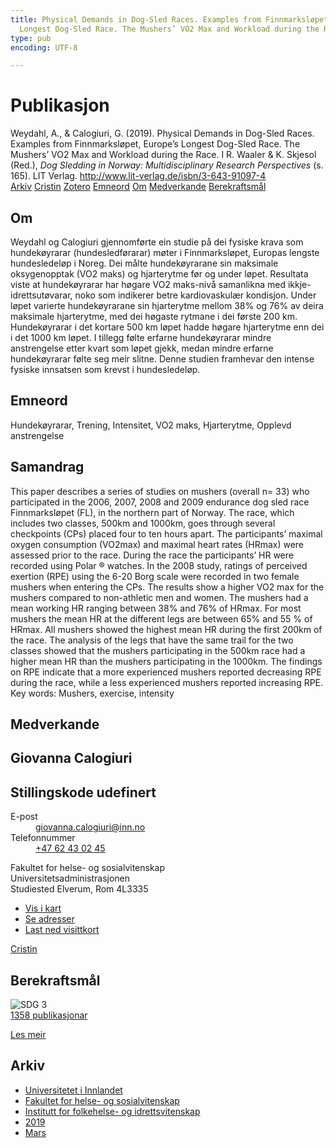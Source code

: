 ```yaml
---
title: Physical Demands in Dog-Sled Races. Examples from Finnmarksløpet, Europe’s
  Longest Dog-Sled Race. The Mushers’ VO2 Max and Workload during the Race
type: pub
encoding: UTF-8

---
```

<h1>Publikasjon</h1>
<article id="csl-bib-container-YPTG5I5L" class="csl-bib-container">
  <div class="csl-bib-body"> <div class="csl-entry">Weydahl, A., &#38; Calogiuri, G. (2019). Physical Demands in Dog-Sled Races. Examples from Finnmarksløpet, Europe’s Longest Dog-Sled Race. The Mushers’ VO2 Max and Workload during the Race. I R. Waaler &#38; K. Skjesol (Red.), <i>Dog Sledding in Norway: Multidisciplinary Research Perspectives</i> (s. 165). LIT Verlag. <a href="http://www.lit-verlag.de/isbn/3-643-91097-4">http://www.lit-verlag.de/isbn/3-643-91097-4</a></div> </div>
  <div class="csl-bib-buttons">
    <a href="#taxonomy-article-YPTG5I5L" alt="archive" class="csl-bib-button">Arkiv</a>
    <a href="https://app.cristin.no/results/show.jsf?id=1687322" alt="Cristin" class="csl-bib-button">Cristin</a>
    <a href="http://zotero.org/groups/5881554/items/YPTG5I5L" alt="Zotero" class="csl-bib-button">Zotero</a>
    <a href="#keywords-article-YPTG5I5L" alt="keywords" class="csl-bib-button">Emneord</a>
    <a href="#about-article-YPTG5I5L" alt="about_pub" class="csl-bib-button">Om</a>
    <a href="#contributors-article-YPTG5I5L" alt="contributors" class="csl-bib-button">Medverkande</a>
    <a href="#sdg-article-YPTG5I5L" alt="sdg" class="csl-bib-button">Berekraftsmål</a>
  </div>
  <div id="csl-bib-meta-container-YPTG5I5L"></div>
</article>
<div id="csl-bib-meta-YPTG5I5L" class="csl-bib-meta">
  <article id="about-article-YPTG5I5L" class="about_pub-article">
    <h1>Om</h1>
    Weydahl og Calogiuri gjennomførte ein studie på dei fysiske krava som hundekøyrarar (hundesledførarar) møter i Finnmarksløpet, Europas lengste hundesledeløp i Noreg. Dei målte hundekøyrarane sin maksimale oksygenopptak (VO2 maks) og hjarterytme før og under løpet. Resultata viste at hundekøyrarar har høgare VO2 maks-nivå samanlikna med ikkje-idrettsutøvarar, noko som indikerer betre kardiovaskulær kondisjon. Under løpet varierte hundekøyrarane sin hjarterytme mellom 38% og 76% av deira maksimale hjarterytme, med dei høgaste rytmane i dei første 200 km. Hundekøyrarar i det kortare 500 km løpet hadde høgare hjarterytme enn dei i det 1000 km løpet. I tillegg følte erfarne hundekøyrarar mindre anstrengelse etter kvart som løpet gjekk, medan mindre erfarne hundekøyrarar følte seg meir slitne. Denne studien framhevar den intense fysiske innsatsen som krevst i hundesledeløp.
  </article>
  <article id="keywords-article-YPTG5I5L" class="keywords-article">
    <h1>Emneord</h1>
    Hundekøyrarar, Trening, Intensitet, VO2 maks, Hjarterytme, Opplevd anstrengelse
  </article>
  <article id="abstract-article-YPTG5I5L" class="abstract-article">
    <h1>Samandrag</h1>
    This paper describes a series of studies on mushers (overall n= 33) who participated in the 2006, 2007, 2008 and 2009 endurance dog sled race Finnmarksløpet (FL), in the northern part of Norway. The race, which includes two classes, 500km and 1000km, goes through several checkpoints (CPs) placed four to ten hours apart. The participants’ maximal oxygen consumption (VO2max) and maximal heart rates (HRmax) were assessed prior to the race. During the race the participants’ HR were recorded using Polar ® watches. In the 2008 study, ratings of perceived exertion (RPE) using the 6-20 Borg scale were recorded in two female mushers when entering the CPs. The results show a higher VO2 max for the mushers compared to non-athletic men and women. The mushers had a mean working HR ranging between 38% and 76% of HRmax. For most mushers the mean HR at the different legs are between 65% and 55 % of HRmax. All mushers showed the highest mean HR during the first 200km of the race. The analysis of the legs that have the same trail for the two classes showed that the mushers participating in the 500km race had a higher mean HR than the mushers participating in the 1000km. The findings on RPE indicate that a more experienced mushers reported decreasing RPE during the race, while a less experienced mushers reported increasing RPE. Key words: Mushers, exercise, intensity
  </article>
  <article id="contributors-article-YPTG5I5L" class="contributors-article">
    <h1>Medverkande</h1>
    <div class="personas"> <div class="vrtx-hinn-person-card"> <div class="photo"> <i class="lar la-user-circle missing-person"></i> </div> <div class="info"> <hgroup><h1>Giovanna Calogiuri</h1> <h2>Stillingskode udefinert</h2> </hgroup><dl> <dt>E-post</dt> <dd> <a href="mailto:giovanna.calogiuri@inn.no">giovanna.calogiuri@inn.no</a> </dd> <dt>Telefonnummer</dt> <dd><a href="tel:+4762430245"> +47 62 43 02 45 </a></dd> </dl> <p> Fakultet for helse- og sosialvitenskap<br> Universitetsadministrasjonen<br> Studiested Elverum, Rom 4L3335 </p> <ul class="vrtx-hinn-links"> <li><a href="https://www.google.com/maps?q=60.88177,11.53669">Vis i kart</a></li> <li><a href="https://www.inn.no/finn-en-ansatt/giovanna-calogiuri.html#vrtx-hinn-addresses">Se adresser</a></li> <li><a href="https://www.inn.no/finn-en-ansatt/giovanna-calogiuri.html?vrtx=vcf">Last ned visittkort</a></li> </ul> </div> </div> <a href="https://app.cristin.no/persons/show.jsf?id=358086" alt="Cristin URL" class="personas-cristin">Cristin</a> </div>
  </article>
  <article id="sdg-article-YPTG5I5L" class="sdg-article">
    <h1>Berekraftsmål</h1>
    <div class="sdg-container"><div id="sdg3" class="sdg">
        <img src="{{< params subfolder >}}images/sdg/sdg03_nn.png" class="image" alt="SDG 3">
        <div class="sdg-overlay">
          <a href="/nn/archive/?key=?sdg=3#archive" class="sdg-publication-count"><span>1358</span> publikasjonar</a>
          <p><a href="https://fn.no/om-fn/fns-baerekraftsmaal/god-helse-og-livskvalitet?lang=nno-NO" class="sdg-read-more">Les meir</a></p>
        </div>
      </div></div>
  </article>
  <article id="taxonomy-article-YPTG5I5L" class="taxonomy-article">
    <h1>Arkiv</h1>
    <ul>
      <li>
        <a href="/nn/archive/?key=3DCRN523">Universitetet i Innlandet</a>
      </li>
      <li>
        <a href="/nn/archive/?key=IDKFS3MX">Fakultet for helse- og sosialvitenskap</a>
      </li>
      <li>
        <a href="/nn/archive/?key=FJXE3Z8X">Institutt for folkehelse- og idrettsvitenskap</a>
      </li>
      <li>
        <a href="/nn/archive/?key=MXF6ZEHK">2019</a>
      </li>
      <li>
        <a href="/nn/archive/?key=CSXX3S2F">Mars</a>
      </li>
    </ul>
  </article>
</div>
